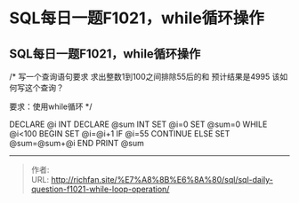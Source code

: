 # SQL每日一题F1021，while循环操作

## SQL每日一题F1021，while循环操作
/*
写一个查询语句要求
求出整数1到100之间排除55后的和
预计结果是4995
该如何写这个查询？

要求：使用while循环
*/

DECLARE @i INT
DECLARE @sum INT
SET @i=0
SET @sum=0
WHILE @i&lt;100
BEGIN
SET @i=@i&#43;1
IF @i=55
CONTINUE
ELSE
SET @sum=@sum&#43;@i
END
PRINT @sum

---

> 作者:   
> URL: http://richfan.site/%E7%A8%8B%E6%8A%80/sql/sql-daily-question-f1021-while-loop-operation/  

